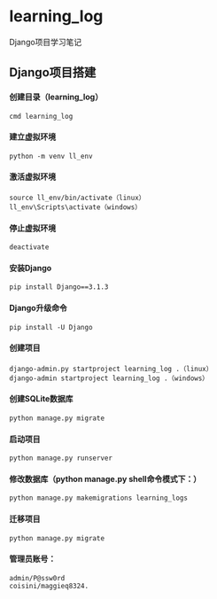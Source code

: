 # learning_log
Django项目学习笔记

## Django项目搭建

#### 创建目录（learning_log）
	cmd learning_log

#### 建立虚拟环境
	python -m venv ll_env

#### 激活虚拟环境
	source ll_env/bin/activate（linux）
	ll_env\Scripts\activate（windows）

#### 停止虚拟环境
	deactivate

#### 安装Django
	pip install Django==3.1.3

#### Django升级命令
	pip install -U Django

#### 创建项目
	django-admin.py startproject learning_log .（linux）
	django-admin startproject learning_log .（windows）

#### 创建SQLite数据库
	python manage.py migrate

#### 启动项目
	python manage.py runserver

#### 修改数据库（python manage.py shell命令模式下：）
	python manage.py makemigrations learning_logs

#### 迁移项目
	python manage.py migrate


#### 管理员账号：
	admin/P@ssw0rd
	coisini/maggieq8324.